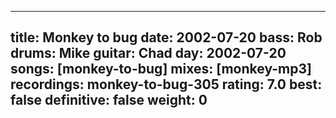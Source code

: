 
---
title: Monkey to bug
date: 2002-07-20
bass:	Rob
drums:	Mike
guitar:	Chad
day: 2002-07-20
songs: [monkey-to-bug]
mixes: [monkey-mp3]
recordings: monkey-to-bug-305
rating: 7.0
best: false
definitive: false
weight: 0
---
